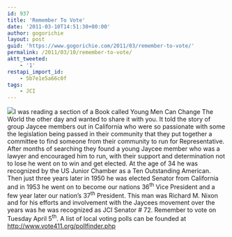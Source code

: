 ```yaml
---
id: 937
title: 'Remember To Vote'
date: '2011-03-10T14:51:30+00:00'
author: gogorichie
layout: post
guid: 'https://www.gogorichie.com/2011/03/remember-to-vote/'
permalink: /2011/03/10/remember-to-vote/
aktt_tweeted:
    - '1'
restapi_import_id:
    - 5b7e1e5a66c0f
tags:
    - JCI
---
```


![](https://www.gogorichie.com/wp-content/uploads/2011/03/031011_2051_RememberToV12.jpg)I was reading a section of a Book called Young Men Can Change The World the other day and wanted to share it with you. It told the story of group Jaycee members out in California who were so passionate with some the legislation being passed in their community that they put together a committee to find someone from their community to run for Representative. After months of searching they found a young Jaycee member who was a lawyer and encouraged him to run, with their support and determination not to lose he went on to win and get elected. At the age of 34 he was recognized by the US Junior Chamber as a Ten Outstanding American. Then just three years later in 1950 he was elected Senator from California and in 1953 he went on to become our nations 36<sup>th</sup> Vice President and a few year later our nation’s 37<sup>th</sup> President. This man was Richard M. Nixon and for his efforts and involvement with the Jaycees movement over the years was he was recognized as JCI Senator # 72. Remember to vote on Tuesday April 5<sup>th</sup>. A list of local voting polls can be founded at <http://www.vote411.org/pollfinder.php>